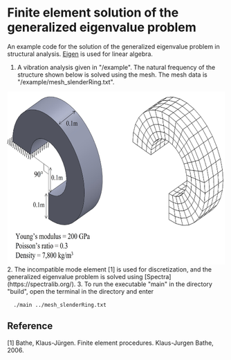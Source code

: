 # Finite element solution of the generalized eigenvalue problem

An example code for the solution of the generalized eigenvalue problem in structural analysis. [Eigen](https://eigen.tuxfamily.org/index.php?title=Main_Page) is used for linear algebra.

1. A vibration analysis given in "/example". The natural frequency of the structure shown below is solved using the mesh. The mesh data is "/example/mesh_slenderRing.txt".
<img src="example/vibrationAnalysis/problem_description.jpg" width="626" height="400" />
2. The incompatible mode element [1] is used for discretization, and the generalized eigenvalue problem is solved using [Spectra](https://spectralib.org/).  
3. To run the executable "main" in the directory "build", open the terminal in the directory and enter
 
```
  ./main ../mesh_slenderRing.txt
```

## Reference
[1] Bathe, Klaus-Jürgen. Finite element procedures. Klaus-Jurgen Bathe, 2006.




